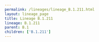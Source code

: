 ```yaml
---
permalink: /lineages/lineage_B.1.211.html
layout: lineage_page
title: Lineage B.1.211
lineage: B.1.211
parent: B.1
children: ['B.1.211']
---
```

